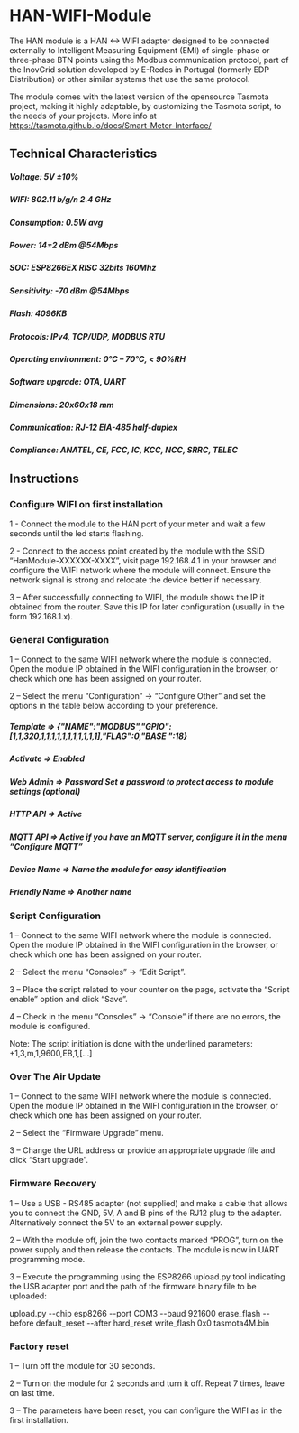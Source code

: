 # HAN-WIFI-Module
The HAN module is a HAN &lt;-> WIFI adapter designed to be connected externally to Intelligent Measuring Equipment (EMI) of single-phase or three-phase BTN points using the Modbus communication protocol, part of the InovGrid solution developed by E-Redes in Portugal (formerly EDP Distribution) or other similar systems that use the same protocol.


The module comes with the latest version of the opensource Tasmota project, making it highly adaptable, by customizing the Tasmota script, to the needs of your projects. More info at https://tasmota.github.io/docs/Smart-Meter-Interface/


## Technical Characteristics
  ##### Voltage: 5V ±10% 
  ##### WIFI: 802.11 b/g/n 2.4 GHz
  ##### Consumption: 0.5W avg
  ##### Power: 14±2 dBm @54Mbps
  ##### SOC: ESP8266EX RISC 32bits 160Mhz 
  ##### Sensitivity: -70 dBm @54Mbps
  ##### Flash: 4096KB 
  ##### Protocols: IPv4, TCP/UDP, MODBUS RTU
  ##### Operating environment: 0°C – 70°C, < 90%RH 
  ##### Software upgrade: OTA, UART
  ##### Dimensions: 20x60x18 mm 
  ##### Communication: RJ-12 EIA-485 half-duplex
  ##### Compliance: ANATEL, CE, FCC, IC, KCC, NCC, SRRC, TELEC
  
## Instructions

### Configure WIFI on first installation
1 - Connect the module to the HAN port of your meter and wait a few seconds until the led starts flashing.

2 - Connect to the access point created by the module with the SSID “HanModule-XXXXXX-XXXX”, visit page 192.168.4.1 in your browser and configure the WIFI network where the module will connect. Ensure the network signal is strong and relocate the device better if necessary.

3 – After successfully connecting to WIFI, the module shows the IP it obtained from the router. Save this IP for later configuration (usually in the form 192.168.1.x).

### General Configuration
1 – Connect to the same WIFI network where the module is connected. Open the module IP obtained in the WIFI configuration in the browser, or check which one has been assigned on your router.

2 – Select the menu “Configuration” -> “Configure Other” and set the options in the table below according to your preference.

  ##### Template => {"NAME":"MODBUS","GPIO":[1,1,320,1,1,1,1,1,1,1,1,1,1,1],"FLAG":0,"BASE ":18}
  ##### Activate => Enabled
  ##### Web Admin => Password Set a password to protect access to module settings (optional)
  ##### HTTP API => Active
  ##### MQTT API =>  Active if you have an MQTT server, configure it in the menu “Configure MQTT”
  ##### Device Name =>  Name the module for easy identification
  ##### Friendly Name =>  Another name


### Script Configuration
1 – Connect to the same WIFI network where the module is connected. Open the module IP obtained in the WIFI configuration in the browser, or check which one has been assigned on your router.

2 – Select the menu “Consoles” -> “Edit Script”.

3 – Place the script related to your counter on the page, activate the “Script enable” option and click “Save”.

4 – Check in the menu “Consoles” -> “Console” if there are no errors, the module is configured.

Note: The script initiation is done with the underlined parameters: +1,3,m,1,9600,EB,1,[…]

### Over The Air Update
1 – Connect to the same WIFI network where the module is connected. Open the module IP obtained in the WIFI configuration in the browser, or check which one has been assigned on your router.

2 – Select the “Firmware Upgrade” menu.

3 – Change the URL address or provide an appropriate upgrade file and click “Start upgrade”.

### Firmware Recovery
1 – Use a USB - RS485 adapter (not supplied) and make a cable that allows you to connect the GND, 5V, A and B pins of the RJ12 plug to the adapter. Alternatively connect the 5V to an external power supply.

2 – With the module off, join the two contacts marked “PROG”, turn on the power supply and then release the contacts. The module is now in UART programming mode.

3 – Execute the programming using the ESP8266 upload.py tool indicating the USB adapter port and the path of the firmware binary file to be uploaded:

upload.py --chip esp8266 --port COM3 --baud 921600 erase_flash --before default_reset --after hard_reset write_flash 0x0 tasmota4M.bin

### Factory reset
1 – Turn off the module for 30 seconds.

2 – Turn on the module for 2 seconds and turn it off. Repeat 7 times, leave on last time.

3 – The parameters have been reset, you can configure the WIFI as in the first installation.
